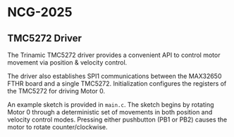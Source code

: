 # NCG-2025

## TMC5272 Driver

The Trinamic TMC5272 driver provides a convenient API to control motor movement via position & velocity control. 

The driver also establishes SPI1 communications between the MAX32650 FTHR board and a single TMC5272. Initialization configures the registers of the TMC5272 for driving Motor 0.

An example sketch is provided in `main.c`. The sketch begins by rotating Motor 0 through a deterministic set of movements in both position and velocity control modes. Pressing either pushbutton (PB1 or PB2) causes the motor to rotate counter/clockwise. 